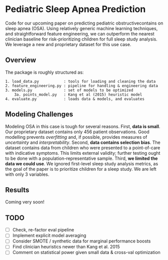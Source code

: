 # Pediatric Sleep Apnea Prediction
Code for our upcoming paper on predicting pediatric obstructivecontains on sleep apnea (OSA).
Using relatively generic machine learning techniques, and straightforward feature engineering, we can outperform the nearest clinician baseline for risk-prioritizing children for full sleep study analysis.
We leverage a new and proprietary dataset for this use case.

## Overview
The package is roughly structured as:
    
    1. load_data.py           : tools for loading and cleaning the data
    2. feature_engineering.py : pipeline for handling & engineering data
    3. models.py              : set of models to be optimized
        3a. points_model.py   : Kang et al (2015) heuristic model
    4. evaluate.py            : loads data & models, and evaluates

## Modeling Challenges
Modeling OSA in this case is tough for several reasons.
First, __data is small__.
Our proprietary dataset contains only 456 patient observations.
Good modelling prevents _overfitting_ and, if possible, provides measures of _uncertainty_ and _interpretability_. 
Second, __data contains selection bias__.
The dataset contains data from children who were presented to a point-of-care with indicative symptoms.
This limits external validity; further testing ought to be done with a population-representative sample.
Third, __we limited the data we could use__.
We ignored first-level sleep study analysis metrics, as the goal of the paper is to prioritize children for a sleep study.
We are left with only 3 variables.

## Results
Coming very soon!

## TODO

- [ ] Check, re-factor eval pipeline
- [ ] Implement explicit model averaging
- [ ] Consider SMOTE / synthetic data for marginal performance boosts
- [ ] Find clinician heuristics newer than Kang et al. 2015
- [ ] Comment on statistical power given small data & cross-val optimization
